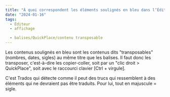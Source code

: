 ```yaml
---
title: "À quoi correspondent les éléments soulignés en bleu dans l’Éditeur ?"
date: "2024-01-16"
tags:
  - Éditeur
  - affichage

  - balises/QuickPlace/contenu transposable
---
```


Les contenus soulignés en bleu sont les contenus dits "transposables" (nombres, dates, sigles) au même titre que les balises. Il faut donc les transposer, c'est-à-dire les copier-coller, soit par un "clic droit > QuickPlace", soit avec le raccourci clavier [Ctrl + virgule].

C'est Trados qui détecte comme il peut des trucs qui ressemblent à des éléments qui ne devraient pas être traduits. Pour lui, tout en majuscule = sigle.

